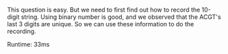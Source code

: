 This question is easy. But we need to first find out how to record the 10-digit string. Using binary number is good, and we observed that the ACGT's last 3 digits are unique. So we can use these information to do the recording.

Runtime: 33ms
